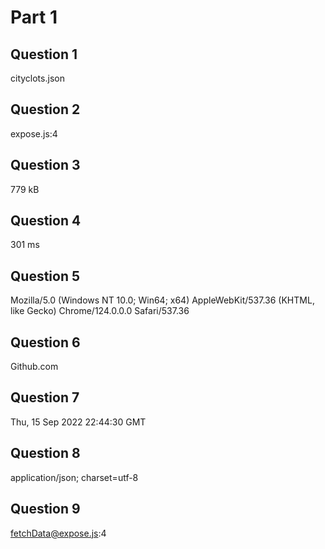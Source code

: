 # Part 1

## Question 1
cityclots.json

## Question 2
expose.js:4

## Question 3
779 kB

## Question 4
301 ms

## Question 5
Mozilla/5.0 (Windows NT 10.0; Win64; x64) AppleWebKit/537.36 (KHTML, like Gecko) Chrome/124.0.0.0 Safari/537.36

## Question 6
Github.com

## Question 7
Thu, 15 Sep 2022 22:44:30 GMT

## Question 8
application/json; charset=utf-8

## Question 9
fetchData@expose.js:4 
